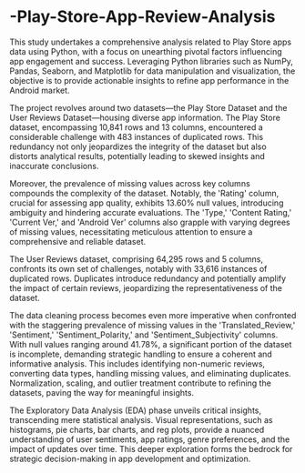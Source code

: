 # -Play-Store-App-Review-Analysis

This study undertakes a comprehensive analysis related to Play Store apps data using Python, with a focus on unearthing pivotal factors influencing app engagement and success. Leveraging Python libraries such as NumPy, Pandas, Seaborn, and Matplotlib for data manipulation and visualization, the objective is to provide actionable insights to refine app performance in the Android market.

The project revolves around two datasets—the Play Store Dataset and the User Reviews Dataset—housing diverse app information. The Play Store dataset, encompassing 10,841 rows and 13 columns, encountered a considerable challenge with 483 instances of duplicated rows. This redundancy not only jeopardizes the integrity of the dataset but also distorts analytical results, potentially leading to skewed insights and inaccurate conclusions.

Moreover, the prevalence of missing values across key columns compounds the complexity of the dataset. Notably, the 'Rating' column, crucial for assessing app quality, exhibits 13.60% null values, introducing ambiguity and hindering accurate evaluations. The 'Type,' 'Content Rating,' 'Current Ver,' and 'Android Ver' columns also grapple with varying degrees of missing values, necessitating meticulous attention to ensure a comprehensive and reliable dataset.

The User Reviews dataset, comprising 64,295 rows and 5 columns, confronts its own set of challenges, notably with 33,616 instances of duplicated rows. Duplicates introduce redundancy and potentially amplify the impact of certain reviews, jeopardizing the representativeness of the dataset.

The data cleaning process becomes even more imperative when confronted with the staggering prevalence of missing values in the 'Translated_Review,' 'Sentiment,' 'Sentiment_Polarity,' and 'Sentiment_Subjectivity' columns. With null values ranging around 41.78%, a significant portion of the dataset is incomplete, demanding strategic handling to ensure a coherent and informative analysis. This includes identifying non-numeric reviews, converting data types, handling missing values, and eliminating duplicates. Normalization, scaling, and outlier treatment contribute to refining the datasets, paving the way for meaningful insights.

The Exploratory Data Analysis (EDA) phase unveils critical insights, transcending mere statistical analysis. Visual representations, such as histograms, pie charts, bar charts, and reg plots, provide a nuanced understanding of user sentiments, app ratings, genre preferences, and the impact of updates over time. This deeper exploration forms the bedrock for strategic decision-making in app development and optimization.
